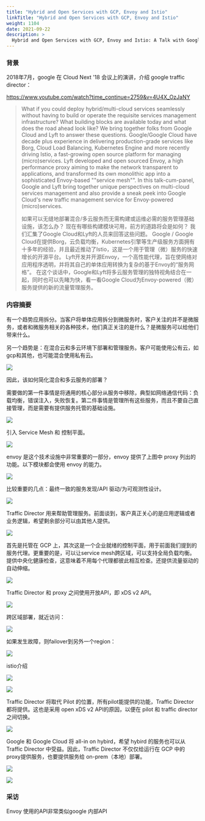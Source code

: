 ```yaml
---
title: "Hybrid and Open Services with GCP, Envoy and Istio"
linkTitle: "Hybrid and Open Services with GCP, Envoy and Istio"
weight: 1104
date: 2021-09-22
description: >
  Hybrid and Open Services with GCP, Envoy and Istio: A Talk with Google and Lyft
---
```




### 背景

2018年7月，google 在 Cloud Next '18 会议上的演讲，介绍 google traffic director：

https://www.youtube.com/watch?time_continue=2759&v=4U4X_OzJaNY

> What if you could deploy hybrid/multi-cloud services seamlessly without having to build or operate the requisite services management infrastructure? What building blocks are available today and what does the road ahead look like? We bring together folks from Google Cloud and Lyft to answer these questions. Google/Google Cloud have decade plus experience in delivering production-grade services like Borg, Cloud Load Balancing, Kubernetes Engine and more recently driving Istio, a fast-growing open source platform for managing (micro)services. Lyft developed and open sourced Envoy, a high performance proxy aiming to make the network transparent to applications, and transformed its own monolithic app into a sophisticated Envoy-based ""service mesh"". In this talk-cum-panel, Google and Lyft bring together unique perspectives on multi-cloud services management and also provide a sneak peek into Google Cloud's new traffic management service for Envoy-powered (micro)services.
>
> 如果可以无缝地部署混合/多云服务而无需构建或运维必需的服务管理基础设施，该怎么办？ 现在有哪些构建模块可用，前方的道路将会是如何？ 我们汇集了Google Cloud和Lyft的人员来回答这些问题。 Google / Google Cloud在提供Borg，云负载均衡，Kubernetes引擎等生产级服务方面拥有十多年的经验，并且最近推动了Istio，这是一个用于管理（微）服务的快速增长的开源平台。 Lyft开发并开源Envoy，一个高性能代理，旨在使网络对应用程序透明，并将其自己的单体应用转换为复杂的基于Envoy的“服务网格”。 在这个谈话中，Google和Lyft将多云服务管理的独特视角结合在一起，同时也可以先睹为快，看一看Google Cloud为Envoy-powered（微）服务提供的新的流量管理服务。

### 内容摘要

有一个趋势应用拆分。当客户将单体应用拆分到微服务时，客户关注的并不是微服务，或者和微服务相关的各种技术，他们真正关注的是什么？是微服务可以给他们带来什么。

另一个趋势是：在混合云和多云环境下部署和管理服务。客户可能使用公有云，如gcp和其他，也可能混合使用私有云。

![](images/hybird-1.png)

因此，该如何简化混合和多云服务的部署？

需要做的第一件事情是将通用的核心部分从服务中移除，典型如网络通信代码：负载均衡，错误注入，失败恢复。第二件事情是管理所有这些服务，而且不要自己直接管理，而是需要有提供服务托管的基础设施。

![](images/hybird-2.png)

引入 Service Mesh 和 控制平面。

![](images/hybird-3.png)

envoy 是这个技术设施中非常重要的一部分，envoy 提供了上图中 proxy 列出的功能。以下模块都会使用 envoy 的能力。

![](images/hybird-4.png)

比较重要的几点：最终一致的服务发现/API 驱动/为可观测性设计。

![](images/hybird-5.png)

Traffic Director 用来帮助管理服务。前面谈到，客户真正关心的是应用逻辑或者业务逻辑，希望剩余部分可以由其他人提供。

![](images/hybird-6.png)

首先是托管在 GCP 上，其次这是一个企业就绪的控制平面，用于前面我们提到的服务代理。更重要的是，可以让service mesh跨区域，可以支持全局负载均衡。提供中央化健康检查，这意味着不用每个代理都彼此相互检查。还提供流量驱动的自动伸缩。

![](images/hybird-7.png)

Traffic Director 和 proxy 之间使用开放API，即 xDS v2 API。

![](images/hybird-8.png)

跨区域部署，就近访问：

![](images/hybird-9.png)

如果发生故障，则failover到另外一个region：

![](images/hybird-10.png)

istio介绍

![](images/hybird-11.png)



![](images/hybird-12.png)

Traffic Director 将取代 Pilot 的位置，所有pilot能提供的功能，Traffic Director 都将提供。这也是采用 open xDS v2 API的原因，以便在 pilot 和 traffic director 之间切换。

![](images/hybird-13.png)

Google 和 Google Cloud 将 all-in on hybird，希望 hybird 的服务也可以从 Traffic Director 中受益。因此，Traffic Director 不仅仅给运行在 GCP 中的proxy提供服务，也要提供服务给 on-prem（本地）部署。


![](images/hybird-14.png)



![](images/hybird-15.png)

### 采访

Envoy 使用的API非常类似google 内部API



